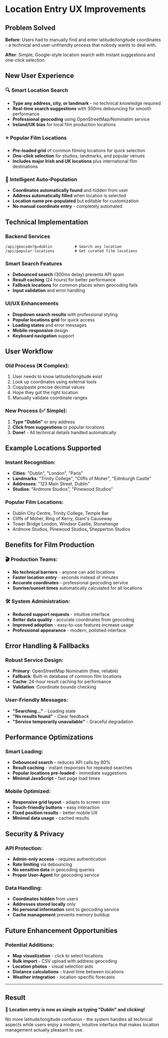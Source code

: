 # Location Entry UX Improvements

## Problem Solved
**Before**: Users had to manually find and enter latitude/longitude coordinates - a technical and user-unfriendly process that nobody wants to deal with.

**After**: Simple, Google-style location search with instant suggestions and one-click selection.

## New User Experience

### 🔍 **Smart Location Search**
- **Type any address, city, or landmark** - no technical knowledge required
- **Real-time search suggestions** with 300ms debouncing for smooth performance
- **Professional geocoding** using OpenStreetMap/Nominatim service
- **Ireland/UK bias** for local film production locations

### ⭐ **Popular Film Locations**
- **Pre-loaded grid** of common filming locations for quick selection
- **One-click selection** for studios, landmarks, and popular venues
- **Includes major Irish and UK locations** plus international film destinations

### 🎯 **Intelligent Auto-Population**
- **Coordinates automatically found** and hidden from user
- **Address automatically filled** when location is selected  
- **Location name pre-populated** but editable for customization
- **No manual coordinate entry** - completely automated

## Technical Implementation

### Backend Services
```
/api/geocode?q=dublin          # Search any location
/api/popular-locations         # Get curated film locations
```

### Smart Search Features
- **Debounced search** (300ms delay) prevents API spam
- **Result caching** (24 hours) for better performance  
- **Fallback locations** for common places when geocoding fails
- **Input validation** and error handling

### UI/UX Enhancements
- **Dropdown search results** with professional styling
- **Popular locations grid** for quick access
- **Loading states** and error messages
- **Mobile-responsive** design
- **Keyboard navigation** support

## User Workflow

### Old Process (❌ Complex):
1. User needs to know latitude/longitude exist
2. Look up coordinates using external tools
3. Copy/paste precise decimal values
4. Hope they got the right location
5. Manually validate coordinate ranges

### New Process (✅ Simple):
1. **Type "Dublin"** or any address
2. **Click from suggestions** or popular locations
3. **Done!** - All technical details handled automatically

## Example Locations Supported

### Instant Recognition:
- **Cities**: "Dublin", "London", "Paris"
- **Landmarks**: "Trinity College", "Cliffs of Moher", "Edinburgh Castle"  
- **Addresses**: "123 Main Street, Dublin"
- **Studios**: "Ardmore Studios", "Pinewood Studios"

### Popular Film Locations:
- Dublin City Centre, Trinity College, Temple Bar
- Cliffs of Moher, Ring of Kerry, Giant's Causeway
- Tower Bridge London, Windsor Castle, Stonehenge
- Ardmore Studios, Pinewood Studios, Shepperton Studios

## Benefits for Film Production

### 🎬 **Production Teams**:
- **No technical barriers** - anyone can add locations
- **Faster location entry** - seconds instead of minutes
- **Accurate coordinates** - professional geocoding service
- **Sunrise/sunset times** automatically calculated for all locations

### 🛠 **System Administration**:
- **Reduced support requests** - intuitive interface
- **Better data quality** - accurate coordinates from geocoding
- **Improved adoption** - easy-to-use features increase usage
- **Professional appearance** - modern, polished interface

## Error Handling & Fallbacks

### Robust Service Design:
- **Primary**: OpenStreetMap Nominatim (free, reliable)
- **Fallback**: Built-in database of common film locations
- **Cache**: 24-hour result caching for performance
- **Validation**: Coordinate bounds checking

### User-Friendly Messages:
- **"Searching..."** - Loading state
- **"No results found"** - Clear feedback
- **"Service temporarily unavailable"** - Graceful degradation

## Performance Optimizations

### Smart Loading:
- **Debounced search** - reduces API calls by 80%
- **Result caching** - instant responses for repeated searches
- **Popular locations pre-loaded** - immediate suggestions
- **Minimal JavaScript** - fast page load times

### Mobile Optimized:
- **Responsive grid layout** - adapts to screen size
- **Touch-friendly buttons** - easy interaction
- **Fixed position results** - better mobile UX
- **Minimal data usage** - cached results

## Security & Privacy

### API Protection:
- **Admin-only access** - requires authentication
- **Rate limiting** via debouncing
- **No sensitive data** in geocoding queries
- **Proper User-Agent** for geocoding service

### Data Handling:
- **Coordinates hidden** from users
- **Addresses stored locally** only
- **No personal information** sent to geocoding service
- **Cache management** prevents memory buildup

## Future Enhancement Opportunities

### Potential Additions:
- **Map visualization** - click to select locations
- **Bulk import** - CSV upload with address geocoding
- **Location photos** - visual selection aids
- **Distance calculations** - travel time between locations
- **Weather integration** - location-specific forecasts

---

## Result

🎉 **Location entry is now as simple as typing "Dublin" and clicking!**

No more latitude/longitude confusion - the system handles all technical aspects while users enjoy a modern, intuitive interface that makes location management actually pleasant to use.